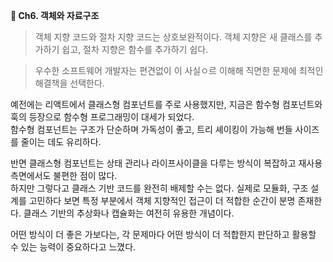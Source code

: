 **📕 Ch6. 객체와 자료구조**

> 객체 지향 코드와 절차 지향 코드는 상호보완적이다. 객체 지향은 새 클래스를 추가하기 쉽고, 절차 지향은 함수를 추가하기 쉽다.

> 우수한 소프트웨어 개발자는 편견없이 이 사실ㅇ르 이해해 직면한 문제에 최적인 해결책을 선택한다.

예전에는 리액트에서 클래스형 컴포넌트를 주로 사용했지만, 지금은 함수형 컴포넌트와 훅의 등장으로 함수형 프로그래밍이 대세가 되었다.
<br>
함수형 컴포넌트는 구조가 단순하며 가독성이 좋고, 트리 셰이킹이 가능해 번들 사이즈를 줄이는 데도 유리하다.

반면 클래스형 컴포넌트는 상태 관리나 라이프사이클을 다루는 방식이 복잡하고 재사용 측면에서도 불편한 점이 많다. <br>하지만 그렇다고 클래스 기반 코드를 완전히 배제할 수는 없다. 실제로 모듈화, 구조 설계를 고민하다 보면 특정 부분에서 객체 지향적인 접근이 더 적합한 순간이 분명 존재한다. 클래스 기반의 추상화나 캡슐화는 여전히 유용한 개념이다.<br>

어떤 방식이 더 좋은 가보다는, 각 문제마다 어떤 방식이 더 적합한지 판단하고 활용할 수 있는 능력이 중요하다고 느꼈다.
